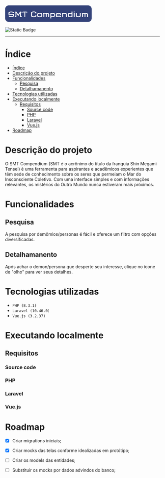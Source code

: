 ![logo](logo.png)

![Static Badge](https://img.shields.io/badge/status-em_desenvolvimento-DCE75F)
<hr>

# Índice 
- [Índice](#índice)
- [Descrição do projeto](#descrição-do-projeto)
- [Funcionalidades](#funcionalidades)
  - [Pesquisa](#pesquisa)
  - [Detalhamanento](#detalhamanento)
- [Tecnologias utilizadas](#tecnologias-utilizadas)
- [Executando localmente](#executando-localmente)
  - [Requisitos](#requisitos)
    - [Source code](#source-code)
    - [PHP](#php)
    - [Laravel](#laravel)
    - [Vue.js](#vuejs)
- [Roadmap](#roadmap)

# Descrição do projeto
O SMT Compendium (SMT é o acrônimo do título da franquia Shin Megami Tensei) é uma ferramenta para aspirantes e acadêmicos experientes que têm sede de conhecimento sobre os seres que permeiam o Mar do Insconsciente Coletivo.
Com uma interface simples e com informações relevantes, os mistérios do Outro Mundo nunca estiveram mais próximos.

# Funcionalidades
## Pesquisa 
A pesquisa por demômios/personas é fácil e oferece um filtro com opções diversificadas.

## Detalhamanento
Após achar o demon/persona que desperte seu interesse, clique no ícone de "olho" para ver seus detalhes.

# Tecnologias utilizadas
- `PHP (8.3.1)`
- `Laravel (10.46.0)`
- `Vue.js (3.2.37)`

# Executando localmente
## Requisitos 
### Source code
### PHP
### Laravel
### Vue.js

# Roadmap
- [x] Criar migrations iniciais;
- [x] Criar mocks das telas conforme idealizadas em protótipo;
- [ ] Criar os models das entidades;
- [ ] Substituir os mocks por dados advindos do banco;

